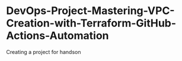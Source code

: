 # DevOps-Project-Mastering-VPC-Creation-with-Terraform-GitHub-Actions-Automation
Creating a project for handson
